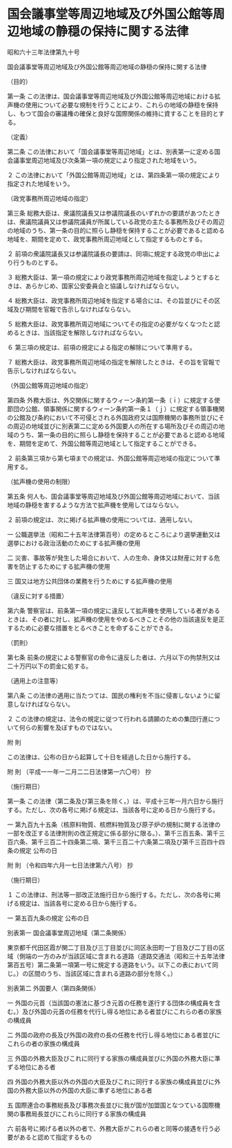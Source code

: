 # 国会議事堂等周辺地域及び外国公館等周辺地域の静穏の保持に関する法律

昭和六十三年法律第九十号

国会議事堂等周辺地域及び外国公館等周辺地域の静穏の保持に関する法律

（目的）

第一条 この法律は、国会議事堂等周辺地域及び外国公館等周辺地域における拡声機の使用について必要な規制を行うことにより、これらの地域の静穏を保持し、もつて国会の審議権の確保と良好な国際関係の維持に資することを目的とする。

（定義）

第二条 この法律において「国会議事堂等周辺地域」とは、別表第一に定める国会議事堂周辺地域及び次条第一項の規定により指定された地域をいう。

２ この法律において「外国公館等周辺地域」とは、第四条第一項の規定により指定された地域をいう。

（政党事務所周辺地域の指定）

第三条 総務大臣は、衆議院議長又は参議院議長のいずれかの要請があつたときは、衆議院議員又は参議院議員が所属している政党の主たる事務所及びその周辺の地域のうち、第一条の目的に照らし静穏を保持することが必要であると認める地域を、期間を定めて、政党事務所周辺地域として指定するものとする。

２ 前項の衆議院議長又は参議院議長の要請は、同項に規定する政党の申出により行うものとする。

３ 総務大臣は、第一項の規定により政党事務所周辺地域を指定しようとするときは、あらかじめ、国家公安委員会と協議しなければならない。

４ 総務大臣は、政党事務所周辺地域を指定する場合には、その旨並びにその区域及び期間を官報で告示しなければならない。

５ 総務大臣は、政党事務所周辺地域についてその指定の必要がなくなつたと認めるときは、当該指定を解除しなければならない。

６ 第三項の規定は、前項の規定による指定の解除について準用する。

７ 総務大臣は、政党事務所周辺地域の指定を解除したときは、その旨を官報で告示しなければならない。

（外国公館等周辺地域の指定）

第四条 外務大臣は、外交関係に関するウィーン条約第一条（ｉ）に規定する使節団の公館、領事関係に関するウィーン条約第一条１（ｊ）に規定する領事機関の公館及び条約において不可侵とされる外国政府又は国際機関の事務所並びにその周辺の地域並びに別表第二に定める外国要人の所在する場所及びその周辺の地域のうち、第一条の目的に照らし静穏を保持することが必要であると認める地域を、期間を定めて、外国公館等周辺地域として指定することができる。

２ 前条第三項から第七項までの規定は、外国公館等周辺地域の指定について準用する。

（拡声機の使用の制限）

第五条 何人も、国会議事堂等周辺地域及び外国公館等周辺地域において、当該地域の静穏を害するような方法で拡声機を使用してはならない。

２ 前項の規定は、次に掲げる拡声機の使用については、適用しない。

一 公職選挙法（昭和二十五年法律第百号）の定めるところにより選挙運動又は選挙における政治活動のためにする拡声機の使用

二 災害、事故等が発生した場合において、人の生命、身体又は財産に対する危害を防止するためにする拡声機の使用

三 国又は地方公共団体の業務を行うためにする拡声機の使用

（違反に対する措置）

第六条 警察官は、前条第一項の規定に違反して拡声機を使用している者があるときは、その者に対し、拡声機の使用をやめるべきことその他の当該違反を是正するために必要な措置をとるべきことを命ずることができる。

（罰則）

第七条 前条の規定による警察官の命令に違反した者は、六月以下の拘禁刑又は二十万円以下の罰金に処する。

（適用上の注意等）

第八条 この法律の適用に当たつては、国民の権利を不当に侵害しないように留意しなければならない。

２ この法律の規定は、法令の規定に従つて行われる請願のための集団行進について何らの影響を及ぼすものではない。

附 則

この法律は、公布の日から起算して十日を経過した日から施行する。

附 則 （平成一一年一二月二二日法律第一六〇号） 抄

（施行期日）

第一条 この法律（第二条及び第三条を除く。）は、平成十三年一月六日から施行する。ただし、次の各号に掲げる規定は、当該各号に定める日から施行する。

一 第九百九十五条（核原料物質、核燃料物質及び原子炉の規制に関する法律の一部を改正する法律附則の改正規定に係る部分に限る。）、第千三百五条、第千三百六条、第千三百二十四条第二項、第千三百二十六条第二項及び第千三百四十四条の規定 公布の日

附 則 （令和四年六月一七日法律第六八号） 抄

（施行期日）

１ この法律は、刑法等一部改正法施行日から施行する。ただし、次の各号に掲げる規定は、当該各号に定める日から施行する。

一 第五百九条の規定 公布の日

別表第一 国会議事堂周辺地域（第二条関係）

東京都千代田区霞が関二丁目及び三丁目並びに同区永田町一丁目及び二丁目の区域（側端の一方のみが当該区域に含まれる道路（道路交通法（昭和三十五年法律第百五号）第二条第一項第一号に規定する道路をいう。以下この表において同じ。）の区間のうち、当該区域に含まれる道路の部分を除く。）

別表第二 外国要人（第四条関係）

一 外国の元首（当該国の憲法に基づき元首の任務を遂行する団体の構成員を含む。）及び外国の元首の任務を代行し得る地位にある者並びにこれらの者の家族の構成員

二 外国の政府の長及び外国の政府の長の任務を代行し得る地位にある者並びにこれらの者の家族の構成員

三 外国の外務大臣及びこれに同行する家族の構成員並びに外国の外務大臣に準ずる地位にある者

四 外国の外務大臣以外の外国の大臣及びこれに同行する家族の構成員並びに外国の外務大臣以外の外国の大臣に準ずる地位にある者

五 国際連合の事務総長及び事務次長並びに我が国が加盟国となつている国際機関の事務局長並びにこれらに同行する家族の構成員

六 前各号に掲げる者以外の者で、外務大臣がこれらの者と同等の接遇を行う必要があると認めて指定するもの
